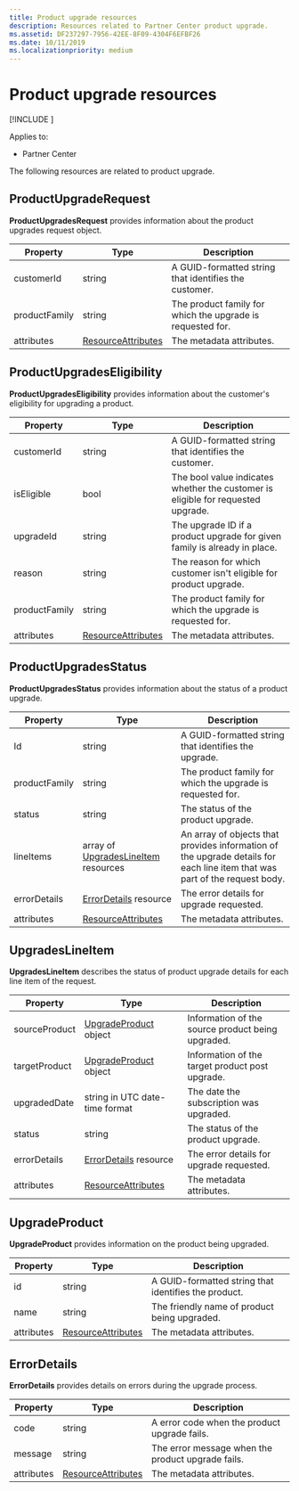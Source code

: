 ```yaml
---
title: Product upgrade resources
description: Resources related to Partner Center product upgrade.
ms.assetid: DF237297-7956-42EE-8F09-4304F6EFBF26
ms.date: 10/11/2019
ms.localizationpriority: medium
---
```


# Product upgrade resources

[!INCLUDE [<Preview content warning>](<../includes/preview.md>)]

Applies to:

- Partner Center

The following resources are related to product upgrade.

## ProductUpgradeRequest

**ProductUpgradesRequest** provides information about the product upgrades request object.

| Property | Type | Description |
|----------------------|----------------------------------------------|----------------------------------------------------------------|
| customerId           | string                                       | A GUID-formatted string that identifies the customer. |
| productFamily        | string                                       | The product family for which the upgrade is requested for. |
| attributes           | [ResourceAttributes](utility-resources.md#resourceattributes) | The metadata attributes. |


## ProductUpgradesEligibility

**ProductUpgradesEligibility** provides information about the customer's eligibility for upgrading a product.

| Property | Type | Description |
|----------------------|--------------------------------------------- |----------------------------------------------------------------|
| customerId           | string                                       | A GUID-formatted string that identifies the customer. |          | productFamily        | string                                       | The product family for which the upgrade is requested for. |
| isEligible           | bool                                         | The bool value indicates whether the customer is eligible for requested upgrade. |
| upgradeId            | string                                       | The upgrade ID if a product upgrade for given family is already in place. |
| reason               | string                                       | The reason for which customer isn't eligible for product upgrade. |
| productFamily        | string                                       | The product family for which the upgrade is requested for. |
| attributes           | [ResourceAttributes](utility-resources.md#resourceattributes) | The metadata attributes.  

## ProductUpgradesStatus

**ProductUpgradesStatus** provides information about the status of a product upgrade.

| Property | Type | Description |
|---------------------|----------------------------------------------------------------|-----------------------------------------------|
| Id                  | string                                                         | A GUID-formatted string that identifies the upgrade.             
| productFamily       | string                                                         | The product family for which the upgrade is requested for.
| status              | string                                                         | The status of the product upgrade.
| lineItems           | array of [UpgradesLineItem](#upgradeslineitem) resources       | An array of objects that provides information of the upgrade details for each line item that was part of the request body.
| errorDetails        | [ErrorDetails](#errordetails) resource                         | The error details for upgrade requested.
| attributes          | [ResourceAttributes](utility-resources.md#resourceattributes)  | The metadata attributes.      

## UpgradesLineItem

**UpgradesLineItem** describes the status of product upgrade details for each line item of the request.

| Property | Type | Description |
|-----------------|-----------------------------------------------------|--------------------------------------------------------------|
| sourceProduct   | [UpgradeProduct](#upgradeproduct) object            | Information of the source product being upgraded. |          
| targetProduct   | [UpgradeProduct](#upgradeproduct) object            | Information of the target product post upgrade. |             
| upgradedDate    | string in UTC date-time format                      | The date the subscription was upgraded. |
| status          | string                                              | The status of the product upgrade. | 
| errorDetails    | [ErrorDetails](#errordetails) resource              | The error details for upgrade requested. | 
| attributes      | [ResourceAttributes](utility-resources.md#resourceattributes) | The metadata attributes.  |

## UpgradeProduct

**UpgradeProduct** provides information on the product being upgraded. 

| Property | Type |Description |
|----------------------|----------------------------------------------|----------------------------------------------------------------|
| id                   | string                                       | A GUID-formatted string that identifies the product. |
| name                 | string                                       | The friendly name of product being upgraded. |  
| attributes           | [ResourceAttributes](utility-resources.md#resourceattributes) | The metadata attributes.    

## ErrorDetails

**ErrorDetails** provides details on errors during the upgrade process.

| Property | Type | Description |
|-------------------------|----------------------------------------------|-------------------------------------------------------------|
| code                    | string                                       | A error code when the product upgrade fails.           
| message                 | string                                       | The error message when the product upgrade fails.       
| attributes              | [ResourceAttributes](utility-resources.md#resourceattributes) | The metadata attributes.    
